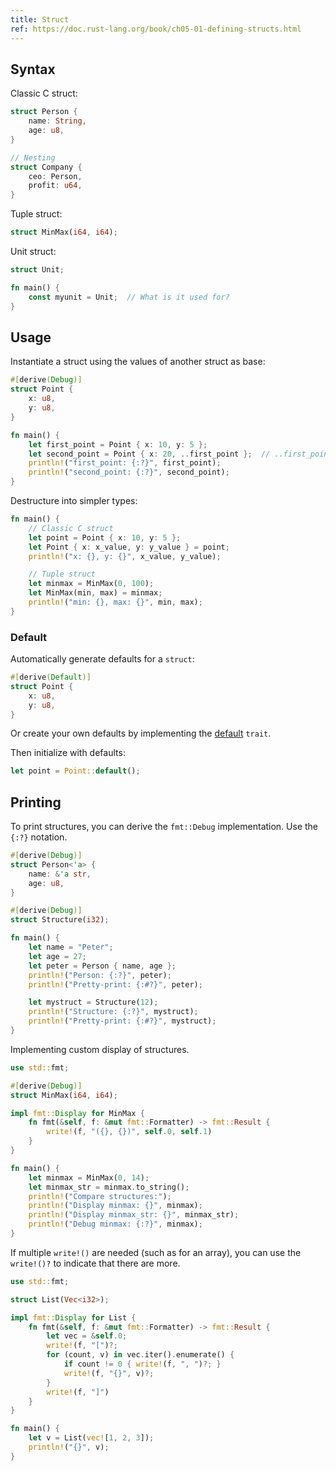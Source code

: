 ```yaml
---
title: Struct
ref: https://doc.rust-lang.org/book/ch05-01-defining-structs.html
---
```


## Syntax

Classic C struct:

```rust
struct Person {
    name: String,
    age: u8,
}

// Nesting
struct Company {
    ceo: Person,
    profit: u64,
}
```

Tuple struct:

```rust
struct MinMax(i64, i64);
```

Unit struct:

```rust
struct Unit;

fn main() {
    const myunit = Unit;  // What is it used for?
}
```

## Usage

Instantiate a struct using the values of another struct as base:

```rust
#[derive(Debug)]
struct Point {
    x: u8,
    y: u8,
}

fn main() {
    let first_point = Point { x: 10, y: 5 };
    let second_point = Point { x: 20, ..first_point };  // ..first_point MUST be the last
    println!("first_point: {:?}", first_point);
    println!("second_point: {:?}", second_point);
}
```

Destructure into simpler types:

```rust
fn main() {
    // Classic C struct
    let point = Point { x: 10, y: 5 };
    let Point { x: x_value, y: y_value } = point;
    println!("x: {}, y: {}", x_value, y_value);

    // Tuple struct
    let minmax = MinMax(0, 100);
    let MinMax(min, max) = minmax;
    println!("min: {}, max: {}", min, max);
}
```

### Default

Automatically generate defaults for a `struct`:

```rust
#[derive(Default)]
struct Point {
    x: u8,
    y: u8,
}
```

Or create your own defaults by implementing the [default](https://doc.rust-lang.org/std/default/trait.Default.html)
`trait`.

Then initialize with defaults:

```rust
let point = Point::default();
```

## Printing

To print structures, you can derive the `fmt::Debug` implementation.
Use the `{:?}` notation.

```rust
#[derive(Debug)]
struct Person<'a> {
    name: &'a str,
    age: u8,
}

#[derive(Debug)]
struct Structure(i32);

fn main() {
    let name = "Peter";
    let age = 27;
    let peter = Person { name, age };
    println!("Person: {:?}", peter);
    println!("Pretty-print: {:#?}", peter);

    let mystruct = Structure(12);
    println!("Structure: {:?}", mystruct);
    println!("Pretty-print: {:#?}", mystruct);
}
```

Implementing custom display of structures.

```rust
use std::fmt;

#[derive(Debug)]
struct MinMax(i64, i64);

impl fmt::Display for MinMax {
    fn fmt(&self, f: &mut fmt::Formatter) -> fmt::Result {
        write!(f, "({}, {})", self.0, self.1)
    }
}

fn main() {
    let minmax = MinMax(0, 14);
    let minmax_str = minmax.to_string();
    println!("Compare structures:");
    println!("Display minmax: {}", minmax);
    println!("Display minmax_str: {}", minmax_str);
    println!("Debug minmax: {:?}", minmax);
}
```

If multiple `write!()` are needed (such as for an array),
you can use the `write!()?` to indicate that there are more.

```rust
use std::fmt;

struct List(Vec<i32>);

impl fmt::Display for List {
    fn fmt(&self, f: &mut fmt::Formatter) -> fmt::Result {
        let vec = &self.0;
        write!(f, "[")?;
        for (count, v) in vec.iter().enumerate() {
            if count != 0 { write!(f, ", ")?; }
            write!(f, "{}", v)?;
        }
        write!(f, "]")
    }
}

fn main() {
    let v = List(vec![1, 2, 3]);
    println!("{}", v);
}
```

